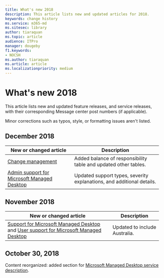 ```yaml
---
title: What's new 2018
description: This article lists new and updated articles for 2018.
keywords: change history
ms.service: m365-md
ms.sitesec: library
author: tiaraquan
ms.topic: article
audience: ITPro
manager: dougeby
f1.keywords:
- NOCSH
ms.author: tiaraquan
ms.article: article
ms.localizationpriority: medium
---
```


# What's new 2018

This article lists new and updated feature releases, and service releases, with their corresponding Message center post numbers (if applicable).

Minor corrections such as typos, style, or formatting issues aren't listed.

## December 2018

| New or changed article | Description |
| ----- | ----- |
| [Change management](../overview/change-management.md) | Added balance of responsibility table and updated other tables. |
[Admin support for Microsoft Managed Desktop](../operate/support-request.md) | Updated support types, severity explanations, and additional details. |

## November 2018

| New or changed article | Description |
| ----- | ----- |
| [Support for Microsoft Managed Desktop](../operate/end-user-support.md) and [User support for Microsoft Managed Desktop](../operate/end-user-support.md) | Updated to include Australia. |

## October 30, 2018

Content reorganized: added section for [Microsoft Managed Desktop service description](../overview/service-plan-description.md).
